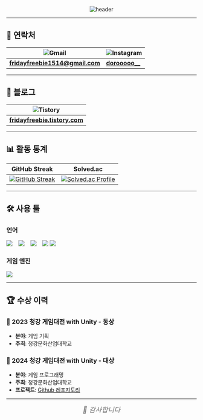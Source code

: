 <div style="text-align: center;">

<!--Header-->
![header](https://capsule-render.vercel.app/api?type=venom&color=auto&height=300&section=header&text=Yubin's%20GitHub&fontSize=70&fontAlign=50&fontColor=000000)

</div>

---

## 📧 연락처

| ![Gmail](https://img.shields.io/badge/Gmail-D14836?style=flat-square&logo=gmail&logoColor=white) | ![Instagram](https://img.shields.io/badge/Instagram-E4405F?style=flat-square&logo=instagram&logoColor=white) |
|------------------------------------------------------------|----------------------------------------------------------------|
| **fridayfreebie1514@gmail.com**                            | **[dorooooo__](https://www.instagram.com/dorooooo__)**          |

---

## 📖 블로그

| ![Tistory](https://img.shields.io/badge/Tistory-000000?style=flat-square&logo=tistory&logoColor=white) |
|---------------------------------------------------------------|
| **[fridayfreebie.tistory.com](https://fridayfreebie.tistory.com/)** |

---

## 📊 활동 통계

| GitHub Streak | Solved.ac |
|---------------|-----------|
| [![GitHub Streak](https://streak-stats.demolab.com/?user=FRIDAYFREEBIE)](https://git.io/streak-stats) | [![Solved.ac Profile](http://mazassumnida.wtf/api/v2/generate_badge?boj=fridayfreebie&cache=${Math.random()})](https://solved.ac/fridayfreebie) |

---

## 🛠️ 사용 툴

### 언어
<img src="https://img.shields.io/badge/C%23-239120?style=for-the-badge&logo=c-sharp&logoColor=white"/>&nbsp;&nbsp;&nbsp;
<img src="https://img.shields.io/badge/C%2B%2B-00599C?style=for-the-badge&logo=c%2B%2B&logoColor=white"/>&nbsp;&nbsp;&nbsp;
<img src="https://img.shields.io/badge/C-A8B9CC?style=for-the-badge&logo=c&logoColor=white"/>&nbsp;&nbsp;&nbsp;
<img src="https://img.shields.io/badge/MySQL-00000F?style=for-the-badge&logo=mysql&logoColor=white"/>
<img src="https://img.shields.io/badge/Python-3776AB?style=for-the-badge&logo=python&logoColor=white"/>&nbsp;&nbsp;&nbsp;

### 게임 엔진
<img src="https://img.shields.io/badge/Unity-100000?style=for-the-badge&logo=unity&logoColor=white"/>

---

## 🏆 수상 이력

### 🥉 2023 청강 게임대전 with Unity - 동상
- **분야**: 게임 기획  
- **주최**: 청강문화산업대학교

### 🥇 2024 청강 게임대전 with Unity - 대상
- **분야**: 게임 프로그래밍  
- **주최**: 청강문화산업대학교
- **프로젝트**: [Github 레포지토리](https://github.com/FRIDAYFREEBIE/Soar-Rise-public)

---

<p align="center">
  <span style="opacity:0.6; font-size:18px;"><i>🙌 감사합니다 </i></span>
</p>
